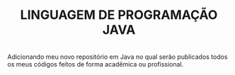 <h1 style="text-align: center";>LINGUAGEM DE PROGRAMAÇÃO JAVA</h1>
<br>
Adicionando meu novo repositório em Java no qual serão publicados todos os meus códigos feitos de forma acadêmica ou profissional.
